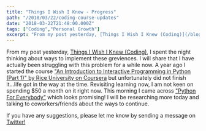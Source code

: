```yaml
---
title: "Things I Wish I Knew - Progress"
path: "/2018/03/22/coding-course-updates"
date: "2018-03-22T21:48:00.000Z"
tags: ["Coding","Personal Growth"]
excerpt: "From my post yesterday, [Things I Wish I Knew (Coding)](/blog/2018/03/21/things-i-wish-i-knew.html), I spent the night thinking about ways to implement these greviences. I will share that I have..."
---
```


From my post yesterday, [Things I Wish I Knew (Coding)](/blog/2018/03/21/things-i-wish-i-knew.html), I spent the night thinking about ways to implement these greviences. I will share that I have actually been struggling with this problem for a while now. A year ago I started the course ["An Introduction to Interactive Programming in Python (Part 1)" by Rice University on Coursera](https://www.coursera.org/learn/interactive-python-2) but unfortunately did not finish it...life got in the way at the time. Revisiting learning now, I am not keen on spending $50 a month on it right now. This morning I came across ["Python For Everybody"](https://www.py4e.com/) which looks promising! I will be researching more today and talking to coworkers/friends about the ways to continue.

If you have any suggestions, please let me know by sending a message on [Twitter!](http://twitter.com/kevinguebert)
